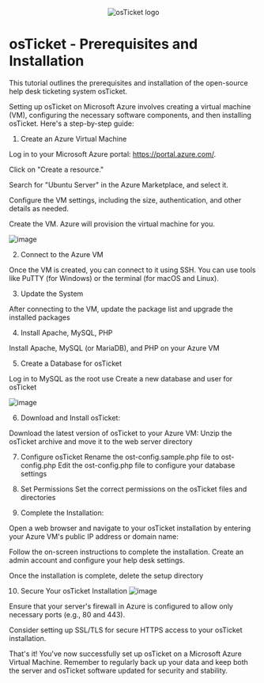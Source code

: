 <p align="center">
<img src="https://i.imgur.com/Clzj7Xs.png" alt="osTicket logo"/>
</p>

<h1>osTicket - Prerequisites and Installation</h1>
This tutorial outlines the prerequisites and installation of the open-source help desk ticketing system osTicket.<br />

Setting up osTicket on Microsoft Azure involves creating a virtual machine (VM), configuring the necessary software components, and then installing osTicket. Here's a step-by-step guide:

1. Create an Azure Virtual Machine

Log in to your Microsoft Azure portal: https://portal.azure.com/.

Click on "Create a resource."

Search for "Ubuntu Server" in the Azure Marketplace, and select it.

Configure the VM settings, including the size, authentication, and other details as needed.

Create the VM. Azure will provision the virtual machine for you.

![image](https://github.com/IAMBIGBRYAN/osticket-prereqs/assets/144714236/3ae803a8-3d4e-4ea6-b488-8f2551edba0a)


2. Connect to the Azure VM

Once the VM is created, you can connect to it using SSH. You can use tools like PuTTY (for Windows) or the terminal (for macOS and Linux).

3. Update the System

After connecting to the VM, update the package list and upgrade the installed packages

4. Install Apache, MySQL, PHP

Install Apache, MySQL (or MariaDB), and PHP on your Azure VM

5. Create a Database for osTicket

Log in to MySQL as the root use
Create a new database and user for osTicket

![image](https://github.com/IAMBIGBRYAN/osticket-prereqs/assets/144714236/bff0b897-0c8e-465b-b3f2-ebd6b00fa6c2)


6. Download and Install osTicket:

Download the latest version of osTicket to your Azure VM:
Unzip the osTicket archive and move it to the web server directory

7. Configure osTicket
   Rename the ost-config.sample.php file to ost-config.php
   Edit the ost-config.php file to configure your database settings

8. Set Permissions
   Set the correct permissions on the osTicket files and directories

 9. Complete the Installation:

Open a web browser and navigate to your osTicket installation by entering your Azure VM's public IP address or domain name:

Follow the on-screen instructions to complete the installation. Create an admin account and configure your help desk settings.

Once the installation is complete, delete the setup directory

10. Secure Your osTicket Installation
    ![image](https://github.com/IAMBIGBRYAN/osticket-prereqs/assets/144714236/4212f4b4-8c07-4c9b-ac9c-7473afce63c3)

 

Ensure that your server's firewall in Azure is configured to allow only necessary ports (e.g., 80 and 443).

Consider setting up SSL/TLS for secure HTTPS access to your osTicket installation.

That's it! You've now successfully set up osTicket on a Microsoft Azure Virtual Machine. Remember to regularly back up your data and keep both the server and osTicket software updated for security and stability.
